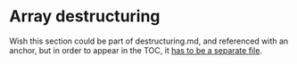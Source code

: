 # Array destructuring

Wish this section could be part of destructuring.md, and referenced with an anchor, but in order to appear in the TOC, it [has to be a separate file](https://github.com/rust-lang/mdBook/issues/167).
